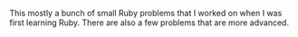 This mostly a bunch of small Ruby problems that I worked on when I was first
learning Ruby. There are also a few problems that are more advanced. 